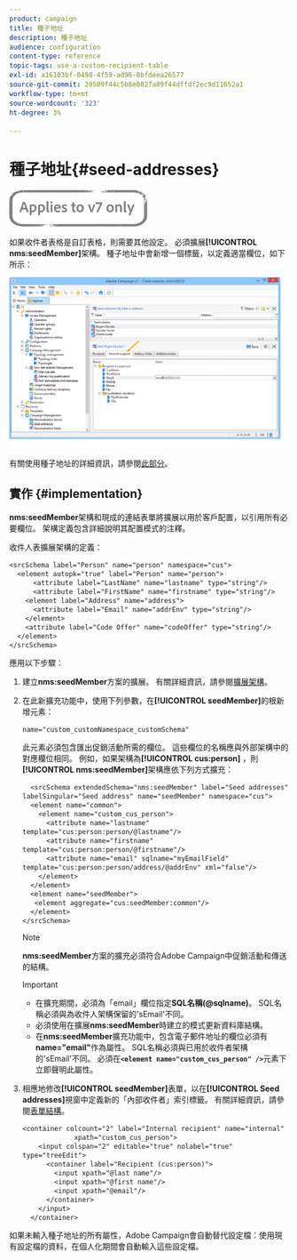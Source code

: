 ```yaml
---
product: campaign
title: 種子地址
description: 種子地址
audience: configuration
content-type: reference
topic-tags: use-a-custom-recipient-table
exl-id: a16103bf-0498-4f59-ad96-8bfdeea26577
source-git-commit: 20509f44c5b8e0827a09f44dffdf2ec9d11652a1
workflow-type: tm+mt
source-wordcount: '323'
ht-degree: 3%

---
```


# 種子地址{#seed-addresses}

![](../../assets/v7-only.svg)

如果收件者表格是自訂表格，則需要其他設定。 必須擴展&#x200B;**[!UICONTROL nms:seedMember]**&#x200B;架構。 種子地址中會新增一個標籤，以定義適當欄位，如下所示：

![](assets/s_ncs_user_seedlist_new_tab.png)

有關使用種子地址的詳細資訊，請參閱[此部分](../../delivery/using/about-seed-addresses.md)。

## 實作 {#implementation}

**nms:seedMember**&#x200B;架構和現成的連結表單將擴展以用於客戶配置，以引用所有必要欄位。 架構定義包含詳細說明其配置模式的注釋。

收件人表擴展架構的定義：

```
<srcSchema label="Person" name="person" namespace="cus">
  <element autopk="true" label="Person" name="person">
      <attribute label="LastName" name="lastname" type="string"/>
      <attribute label="FirstName" name="firstname" type="string"/>
    <element label="Address" name="address">
      <attribute label="Email" name="addrEnv" type="string"/>
    </element>
    <attribute label="Code Offer" name="codeOffer" type="string"/>
  </element>
</srcSchema>
```

應用以下步驟：

1. 建立&#x200B;**nms:seedMember**&#x200B;方案的擴展。 有關詳細資訊，請參閱[擴展架構](../../configuration/using/extending-a-schema.md)。
1. 在此新擴充功能中，使用下列參數，在&#x200B;**[!UICONTROL seedMember]**&#x200B;的根新增元素：

   ```
   name="custom_customNamespace_customSchema"
   ```

   此元素必須包含匯出促銷活動所需的欄位。 這些欄位的名稱應與外部架構中的對應欄位相同。 例如，如果架構為&#x200B;**[!UICONTROL cus:person]** ，則&#x200B;**[!UICONTROL nms:seedMember]**&#x200B;架構應依下列方式擴充：

   ```
     <srcSchema extendedSchema="nms:seedMember" label="Seed addresses" labelSingular="Seed address" name="seedMember" namespace="cus">
     <element name="common">
       <element name="custom_cus_person">
         <attribute name="lastname" template="cus:person:person/@lastname"/>
         <attribute name="firstname" template="cus:person:person/@firstname"/>
         <attribute name="email" sqlname="myEmailField" template="cus:person:person/address/@addrEnv" xml="false"/>
       </element>
     </element>
     <element name="seedMember">
      <element aggregate="cus:seedMember:common"/>
     </element>
   </srcSchema>
   ```

   >[!NOTE]
   >
   >**nms:seedMember**&#x200B;方案的擴充必須符合Adobe Campaign中促銷活動和傳送的結構。

   >[!IMPORTANT]
   >
   >
   >    
   >    
   >    * 在擴充期間，必須為「email」欄位指定&#x200B;**SQL名稱(@sqlname)**。 SQL名稱必須與為收件人架構保留的&#39;sEmail&#39;不同。
   >    * 必須使用在擴展&#x200B;**nms:seedMember**&#x200B;時建立的模式更新資料庫結構。
   >    * 在&#x200B;**nms:seedMember**&#x200B;擴充功能中，包含電子郵件地址的欄位必須有&#x200B;**name=&quot;email&quot;**&#x200B;作為屬性。 SQL名稱必須與已用於收件者架構的&#39;sEmail&#39;不同。 必須在&#x200B;**`<element name="custom_cus_person" />`**&#x200B;元素下立即聲明此屬性。


1. 相應地修改&#x200B;**[!UICONTROL seedMember]**&#x200B;表單，以在&#x200B;**[!UICONTROL Seed addresses]**&#x200B;視窗中定義新的「內部收件者」索引標籤。 有關詳細資訊，請參閱[表單結構](../../configuration/using/form-structure.md)。

   ```
   <container colcount="2" label="Internal recipient" name="internal"
                xpath="custom_cus_person">
       <input colspan="2" editable="true" nolabel="true" type="treeEdit">
         <container label="Recipient (cus:person)">
           <input xpath="@last name"/>
           <input xpath="@first name"/>
           <input xpath="@email"/>
         </container>
       </input>
     </container>
   ```

如果未輸入種子地址的所有屬性，Adobe Campaign會自動替代設定檔：使用現有設定檔的資料，在個人化期間會自動輸入這些設定檔。
